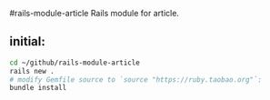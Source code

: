 #rails-module-article
Rails module for article.


## initial:
```bash
cd ~/github/rails-module-article
rails new .
# modify Gemfile source to `source "https://ruby.taobao.org"`:
bundle install
```
